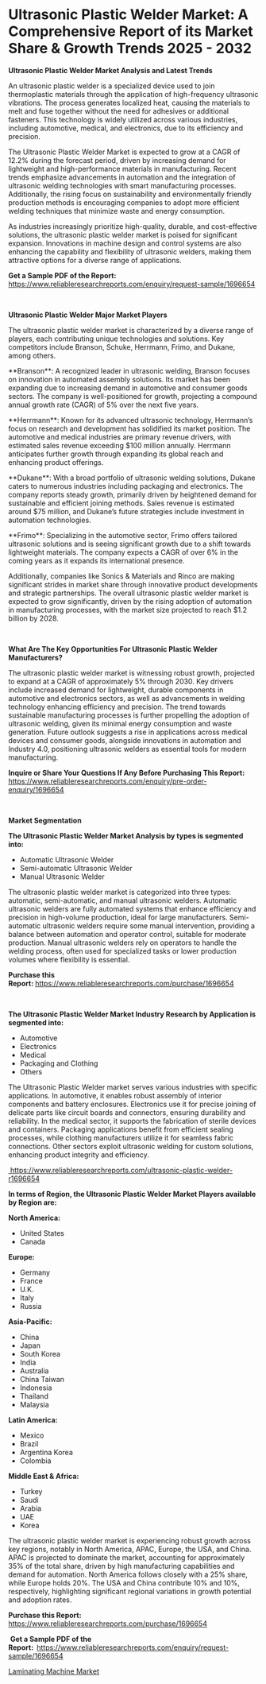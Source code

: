 <p><h1>Ultrasonic Plastic Welder Market: A Comprehensive Report of its Market Share & Growth Trends 2025 - 2032</h1></p><p><strong>Ultrasonic Plastic Welder Market Analysis and Latest Trends</strong></p>
<p><p>An ultrasonic plastic welder is a specialized device used to join thermoplastic materials through the application of high-frequency ultrasonic vibrations. The process generates localized heat, causing the materials to melt and fuse together without the need for adhesives or additional fasteners. This technology is widely utilized across various industries, including automotive, medical, and electronics, due to its efficiency and precision.</p><p>The Ultrasonic Plastic Welder Market is expected to grow at a CAGR of 12.2% during the forecast period, driven by increasing demand for lightweight and high-performance materials in manufacturing. Recent trends emphasize advancements in automation and the integration of ultrasonic welding technologies with smart manufacturing processes. Additionally, the rising focus on sustainability and environmentally friendly production methods is encouraging companies to adopt more efficient welding techniques that minimize waste and energy consumption.</p><p>As industries increasingly prioritize high-quality, durable, and cost-effective solutions, the ultrasonic plastic welder market is poised for significant expansion. Innovations in machine design and control systems are also enhancing the capability and flexibility of ultrasonic welders, making them attractive options for a diverse range of applications.</p></p>
<p><strong>Get a Sample PDF of the Report:&nbsp;</strong> <a href="https://www.reliableresearchreports.com/enquiry/request-sample/1696654?utm_campaign=3430&utm_medium=2&utm_source=Github&utm_content=ia&utm_term=10042025&utm_id=ultrasonic-plastic-welder">https://www.reliableresearchreports.com/enquiry/request-sample/1696654</a></p>
<p>&nbsp;</p>
<p><strong>Ultrasonic Plastic Welder Major Market Players</strong></p>
<p><p>The ultrasonic plastic welder market is characterized by a diverse range of players, each contributing unique technologies and solutions. Key competitors include Branson, Schuke, Herrmann, Frimo, and Dukane, among others. </p><p>**Branson**: A recognized leader in ultrasonic welding, Branson focuses on innovation in automated assembly solutions. Its market has been expanding due to increasing demand in automotive and consumer goods sectors. The company is well-positioned for growth, projecting a compound annual growth rate (CAGR) of 5% over the next five years.</p><p>**Herrmann**: Known for its advanced ultrasonic technology, Herrmann’s focus on research and development has solidified its market position. The automotive and medical industries are primary revenue drivers, with estimated sales revenue exceeding $100 million annually. Herrmann anticipates further growth through expanding its global reach and enhancing product offerings.</p><p>**Dukane**: With a broad portfolio of ultrasonic welding solutions, Dukane caters to numerous industries including packaging and electronics. The company reports steady growth, primarily driven by heightened demand for sustainable and efficient joining methods. Sales revenue is estimated around $75 million, and Dukane’s future strategies include investment in automation technologies.</p><p>**Frimo**: Specializing in the automotive sector, Frimo offers tailored ultrasonic solutions and is seeing significant growth due to a shift towards lightweight materials. The company expects a CAGR of over 6% in the coming years as it expands its international presence.</p><p>Additionally, companies like Sonics & Materials and Rinco are making significant strides in market share through innovative product developments and strategic partnerships. The overall ultrasonic plastic welder market is expected to grow significantly, driven by the rising adoption of automation in manufacturing processes, with the market size projected to reach $1.2 billion by 2028.</p></p>
<p>&nbsp;</p>
<p><strong>What Are The Key Opportunities For Ultrasonic Plastic Welder Manufacturers?</strong></p>
<p><p>The ultrasonic plastic welder market is witnessing robust growth, projected to expand at a CAGR of approximately 5% through 2030. Key drivers include increased demand for lightweight, durable components in automotive and electronics sectors, as well as advancements in welding technology enhancing efficiency and precision. The trend towards sustainable manufacturing processes is further propelling the adoption of ultrasonic welding, given its minimal energy consumption and waste generation. Future outlook suggests a rise in applications across medical devices and consumer goods, alongside innovations in automation and Industry 4.0, positioning ultrasonic welders as essential tools for modern manufacturing.</p></p>
<p><strong>Inquire or Share Your Questions If Any Before Purchasing This Report:</strong> <a href="https://www.reliableresearchreports.com/enquiry/pre-order-enquiry/1696654?utm_campaign=3430&utm_medium=2&utm_source=Github&utm_content=ia&utm_term=10042025&utm_id=ultrasonic-plastic-welder">https://www.reliableresearchreports.com/enquiry/pre-order-enquiry/1696654</a></p>
<p>&nbsp;</p>
<p><strong>Market Segmentation</strong></p>
<p><strong>The Ultrasonic Plastic Welder Market Analysis by types is segmented into:</strong></p>
<p><ul><li>Automatic Ultrasonic Welder</li><li>Semi-automatic Ultrasonic Welder</li><li>Manual Ultrasonic Welder</li></ul></p>
<p><p>The ultrasonic plastic welder market is categorized into three types: automatic, semi-automatic, and manual ultrasonic welders. Automatic ultrasonic welders are fully automated systems that enhance efficiency and precision in high-volume production, ideal for large manufacturers. Semi-automatic ultrasonic welders require some manual intervention, providing a balance between automation and operator control, suitable for moderate production. Manual ultrasonic welders rely on operators to handle the welding process, often used for specialized tasks or lower production volumes where flexibility is essential.</p></p>
<p><strong>Purchase this Report:&nbsp;</strong><a href="https://www.reliableresearchreports.com/purchase/1696654?utm_campaign=3430&utm_medium=2&utm_source=Github&utm_content=ia&utm_term=10042025&utm_id=ultrasonic-plastic-welder">https://www.reliableresearchreports.com/purchase/1696654</a></p>
<p>&nbsp;</p>
<p><strong>The Ultrasonic Plastic Welder Market Industry Research by Application is segmented into:</strong></p>
<p><ul><li>Automotive</li><li>Electronics</li><li>Medical</li><li>Packaging and Clothing</li><li>Others</li></ul></p>
<p><p>The Ultrasonic Plastic Welder market serves various industries with specific applications. In automotive, it enables robust assembly of interior components and battery enclosures. Electronics use it for precise joining of delicate parts like circuit boards and connectors, ensuring durability and reliability. In the medical sector, it supports the fabrication of sterile devices and containers. Packaging applications benefit from efficient sealing processes, while clothing manufacturers utilize it for seamless fabric connections. Other sectors exploit ultrasonic welding for custom solutions, enhancing product integrity and efficiency.</p></p>
<p><a href="https://www.reliableresearchreports.com/ultrasonic-plastic-welder-r1696654?utm_campaign=3430&utm_medium=2&utm_source=Github&utm_content=ia&utm_term=10042025&utm_id=ultrasonic-plastic-welder">&nbsp;https://www.reliableresearchreports.com/ultrasonic-plastic-welder-r1696654</a></p>
<p><strong>In terms of Region, the Ultrasonic Plastic Welder Market Players available by Region are:</strong></p>
<p>
    <p> <strong> North America: </strong>
        <ul>
            <li>United States</li>
            <li>Canada</li>
        </ul>
        </p> 
    <p> <strong> Europe: </strong>
        <ul>
            <li>Germany</li>
            <li>France</li>
            <li>U.K.</li>
            <li>Italy</li>
            <li>Russia</li>
        </ul>
        </p> 
    <p> <strong> Asia-Pacific: </strong>
        <ul>
            <li>China</li>
            <li>Japan</li>
            <li>South Korea</li>
            <li>India</li>
            <li>Australia</li>
            <li>China Taiwan</li>
            <li>Indonesia</li>
            <li>Thailand</li>
            <li>Malaysia</li>
        </ul>
        </p> 
    <p> <strong> Latin America: </strong>
        <ul>
            <li>Mexico</li>
            <li>Brazil</li>
            <li>Argentina Korea</li>
            <li>Colombia</li>
        </ul>
        </p> 
    <p> <strong> Middle East & Africa: </strong>
        <ul>
            <li>Turkey</li>
            <li>Saudi</li>
            <li>Arabia</li>
            <li>UAE</li>
            <li>Korea</li>
        </ul>
    </p>
    </p>
<p><p>The ultrasonic plastic welder market is experiencing robust growth across key regions, notably in North America, APAC, Europe, the USA, and China. APAC is projected to dominate the market, accounting for approximately 35% of the total share, driven by high manufacturing capabilities and demand for automation. North America follows closely with a 25% share, while Europe holds 20%. The USA and China contribute 10% and 10%, respectively, highlighting significant regional variations in growth potential and adoption rates.</p></p>
<p><strong>Purchase this Report: </strong><a href="https://www.reliableresearchreports.com/purchase/1696654?utm_campaign=3430&utm_medium=2&utm_source=Github&utm_content=ia&utm_term=10042025&utm_id=ultrasonic-plastic-welder">https://www.reliableresearchreports.com/purchase/1696654</a></p>
<p>&nbsp;<strong>Get a Sample PDF of the Report:&nbsp;&nbsp;</strong><a href="https://www.reliableresearchreports.com/enquiry/request-sample/1696654?utm_campaign=3430&utm_medium=2&utm_source=Github&utm_content=ia&utm_term=10042025&utm_id=ultrasonic-plastic-welder">https://www.reliableresearchreports.com/enquiry/request-sample/1696654</a></p>
<p><strong></strong></p>
<p><p><a href="https://github.com/sirayedantte/Market-Research-Report-List-1/blob/main/laminating-machine-market.md?utm_campaign=3430&utm_medium=2&utm_source=Github&utm_content=ia&utm_term=10042025&utm_id=ultrasonic-plastic-welder">Laminating Machine Market</a></p></p>